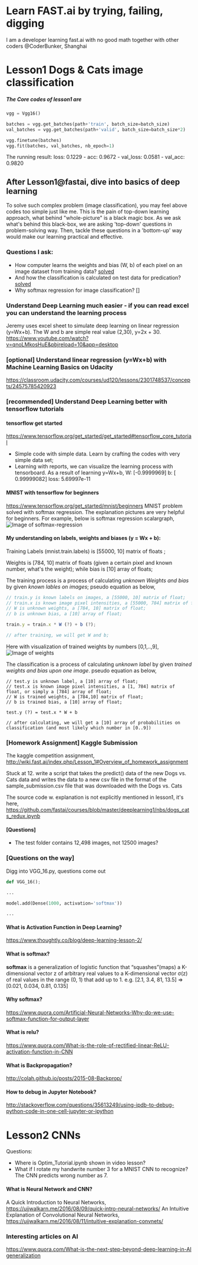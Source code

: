 # Learn FAST.ai by trying, failing, digging
I am a developer learning fast.ai with no good math together with other coders @CoderBunker, Shanghai

# Lesson1 Dogs & Cats image classification

##### The Core codes of lesson1 are 

```python
vgg = Vgg16() 

batches = vgg.get_batches(path+'train', batch_size=batch_size) 
val_batches = vgg.get_batches(path+'valid', batch_size=batch_size*2)

vgg.finetune(batches) 
vgg.fit(batches, val_batches, nb_epoch=1)

```

The running result: loss: 0.1229 - acc: 0.9672 - val_loss: 0.0581 - val_acc: 0.9820

## After Lesson1@fastai, dive into basics of deep learning
To solve such complex problem (image classification), you may feel above codes too simple just like me. 
This is the pain of top-down learning approach, what behind "whole-picture" is a black magic box. As we ask what's behind this black-box, we are asking 'top-down' questions in problem-solving way. Then, tackle these questions in a 'bottom-up' way would make our learning practical and effective.

### Questions I ask:
- How computer learns the weights and bias (W, b) of each pixel on an image dataset from training data? [solved](https://github.com/lubancafe/fastai/blob/master/README.md#my-understanding-on-labels-weights-and-bias-y--wx--b)
- And how the classification is calculated on test data for predication? [solved](https://github.com/lubancafe/fastai/blob/master/README.md#my-understanding-on-labels-weights-and-bias-y--wx--b)
- Why softmax regression for image classification? []

### Understand Deep Learning much easier - if you can read excel you can understand the learning process
Jeremy uses excel sheet to simulate deep learning on linear regression (y=Wx+b). The W and b are simple real value (2,30), y=2x + 30.
https://www.youtube.com/watch?v=qnoLMkosHuE&pbjreload=10&app=desktop

### [optional] Understand linear regression (y=Wx+b) with Machine Learning Basics on Udacity
https://classroom.udacity.com/courses/ud120/lessons/2301748537/concepts/24575785420923

### [recommended] Understand Deep Learning better with tensorflow tutorials
#### tensorflow get started
https://www.tensorflow.org/get_started/get_started#tensorflow_core_tutorial
- Simple code with simple data. Learn by crafting the codes with very simple data set;
- Learning with reports, we can visualize the learning process with tensorboard.
As a result of learning y=Wx+b, W: [-0.9999969] b: [ 0.99999082] loss: 5.69997e-11

#### MNIST with tensorflow for beginners
https://www.tensorflow.org/get_started/mnist/beginners
MNIST problem solved with softmax regression. The explanation pictures are very helpful for beginners. For example, below is softmax regression scalargraph,
![Image of softmax-regression](https://www.tensorflow.org/images/softmax-regression-scalargraph.png)

#### My understanding on labels, weights and biases (y = Wx + b):
Training Labels (mnist.train.labels) is [55000, 10] matrix of floats ;

Weights is [784, 10] matrix of floats (given a certain pixel and known number, what's the weight); while bias is [10] array of floats;

The training process is a process of calculating *unknown Weights and bias* by given *known lables on images*; pseudo equation as below,
```javascript
// train.y is known labels on images, a [55000, 10] matrix of float;
// train.x is known image pixel intensities, a [55000, 784] matrix of float;
// W is unknown weights, a [784, 10] matrix of float;
// b is unknown bias, a [10] array of float;

train.y = train.x * W (?) + b (?);

// after training, we will get W and b;
```

Here with visualization of trained weights by numbers [0,1,..,9],
![Image of weights](https://www.tensorflow.org/images/softmax-weights.png)


The classification is a process of calculating *unknown label* by given *trained weights and bias upon one image*. pseudo equation as below, 
```
// test.y is unknown label, a [10] array of float;
// test.x is known image pixel intensities, a [1, 784] matrix of float, or simply a [784] array of float;
// W is trained weights, a [784,10] matrix of float;
// b is trained bias, a [10] array of float;

test.y (?) = test.x * W + b 

// after calculating, we will get a [10] array of probabilities on classification (and most likely which number in [0..9])
```

### [Homework Assignment] Kaggle Submission
The kaggle competition assignment, http://wiki.fast.ai/index.php/Lesson_1#Overview_of_homework_assignment

Stuck at 
12.	write a script that takes the predict() data of the new Dogs vs. Cats data and writes the data to a new csv file in the format of the sample_submission.csv file that was downloaded with the Dogs vs. Cats

The source code w. explanation is not explicitly mentioned in lesson1, it's here,
https://github.com/fastai/courses/blob/master/deeplearning1/nbs/dogs_cats_redux.ipynb

#### [Questions]
- The test folder contains 12,498 images, not 12500 images?

### [Questions on the way] 

Digg into VGG_16.py, questions come out

```python
def VGG_16();

...

model.add(Dense(1000, activation='softmax'))

...

```

#### What is Activation Function in Deep Learning?
https://www.thoughtly.co/blog/deep-learning-lesson-2/

#### What is softmax?
<p><b>softmax</b> is a generalization of logistic function that “squashes”(maps) a K-dimensional vector z of arbitrary real values to a K-dimensional vector σ(z) of real values in the range (0, 1) that add up to 1.
e.g. [2.1, 3.4, 81, 13.5] => [0.021, 0.034, 0.81, 0.135]</p>

#### Why softmax?
https://www.quora.com/Artificial-Neural-Networks-Why-do-we-use-softmax-function-for-output-layer

#### What is relu?
https://www.quora.com/What-is-the-role-of-rectified-linear-ReLU-activation-function-in-CNN

#### What is Backpropagation?
http://colah.github.io/posts/2015-08-Backprop/

#### How to debug in Jupyter Notebook?
http://stackoverflow.com/questions/35613249/using-ipdb-to-debug-python-code-in-one-cell-jupyter-or-ipython

# Lesson2 CNNs


Questions:
- Where is Optim_Tutorial.ipynb shown in video lesson?
- What if I rotate my handwrite number 3 for a MNIST CNN to recognize? The CNN predicts wrong number as 7.


#### What is Neural Network and CNN?
A Quick Introduction to Neural Networks, https://ujjwalkarn.me/2016/08/09/quick-intro-neural-networks/
An Intuitive Explanation of Convolutional Neural Networks, https://ujjwalkarn.me/2016/08/11/intuitive-explanation-convnets/

### Interesting articles on AI
https://www.quora.com/What-is-the-next-step-beyond-deep-learning-in-AI
[generalization](https://qph.ec.quoracdn.net/main-qimg-ea4a6d2fab6f4fb36fc2661bcfb8520d)
